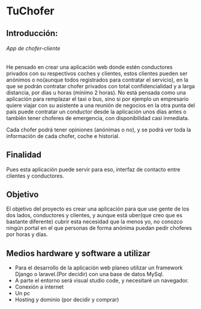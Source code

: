 # TuChofer



## Introducción:

###### App de chofer-cliente
He pensado en crear una aplicación web donde estén conductores privados con su respectivos coches y clientes, estos clientes pueden ser anónimos o no(aunque todos registrados para contratar el servicio), en la que se podrán contratar chofer privados con total confidencialidad y  a larga distancia, por días u horas (mínimo 2 horas). No está pensada como una aplicación para remplazar el taxi o bus, sino si por ejemplo un empresario quiere viajar con su asistente a una reunión de negocios en la otra punta del país puede contratar un conductor desde la aplicación unos días antes o también tener choferes de emergencia, con disponibilidad casi inmediata.

Cada chofer podrá tener opiniones (anónimas o no), y se podrá ver toda la información de cada chofer, coche e historial.


## Finalidad
Pues esta aplicación puede servir para eso, interfaz de contacto entre clientes y conductores.


## Objetivo
El objetivo del proyecto es crear una aplicación para que use gente de los dos lados, conductores y clientes, y aunque está uber(que creo que es bastante diferente) cubrir esta necesidad que la menos yo, no conozco ningún portal en el que personas de forma anónima puedan pedir choferes por horas y días.


## Medios hardware y software a utilizar
* Para el desarrollo de la aplicación web planeo utilizar un framework Django o laravel.(Por decidir) con una base de datos MySql.
* A parte el entorno será visual studio code, y necesitaré un navegador.
* Conexión a internet
* Un pc
* Hosting y dominio (por decidir y comprar)

